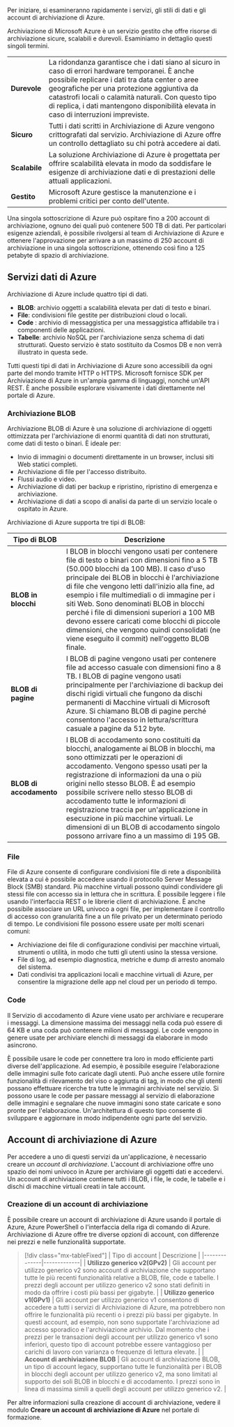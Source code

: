 Per iniziare, si esamineranno rapidamente i servizi, gli stili di dati e gli account di archiviazione di Azure. 

Archiviazione di Microsoft Azure è un servizio gestito che offre risorse di archiviazione sicure, scalabili e durevoli. Esaminiamo in dettaglio questi singoli termini.

| | |
|-|-|
| **Durevole** | La ridondanza garantisce che i dati siano al sicuro in caso di errori hardware temporanei. È anche possibile replicare i dati tra data center o aree geografiche per una protezione aggiuntiva da catastrofi locali o calamità naturali. Con questo tipo di replica, i dati mantengono disponibilità elevata in caso di interruzioni impreviste. |
| **Sicuro** | Tutti i dati scritti in Archiviazione di Azure vengono crittografati dal servizio. Archiviazione di Azure offre un controllo dettagliato su chi potrà accedere ai dati. |
| **Scalabile** | La soluzione Archiviazione di Azure è progettata per offrire scalabilità elevata in modo da soddisfare le esigenze di archiviazione dati e di prestazioni delle attuali applicazioni. |
| **Gestito** | Microsoft Azure gestisce la manutenzione e i problemi critici per conto dell'utente. |

Una singola sottoscrizione di Azure può ospitare fino a 200 account di archiviazione, ognuno dei quali può contenere 500 TB di dati. Per particolari esigenze aziendali, è possibile rivolgersi al team di Archiviazione di Azure e ottenere l'approvazione per arrivare a un massimo di 250 account di archiviazione in una singola sottoscrizione, ottenendo così fino a 125 petabyte di spazio di archiviazione.

## <a name="azure-data-services"></a>Servizi dati di Azure

Archiviazione di Azure include quattro tipi di dati.

- **BLOB**: archivio oggetti a scalabilità elevata per dati di testo e binari.
- **File**: condivisioni file gestite per distribuzioni cloud o locali.
- **Code** : archivio di messaggistica per una messaggistica affidabile tra i componenti delle applicazioni.
- **Tabelle**: archivio NoSQL per l'archiviazione senza schema di dati strutturati. Questo servizio è stato sostituito da Cosmos DB e non verrà illustrato in questa sede.

Tutti questi tipi di dati in Archiviazione di Azure sono accessibili da ogni parte del mondo tramite HTTP o HTTPS. Microsoft fornisce SDK per Archiviazione di Azure in un'ampia gamma di linguaggi, nonché un'API REST. È anche possibile esplorare visivamente i dati direttamente nel portale di Azure.

### <a name="blob-storage"></a>Archiviazione BLOB
Archiviazione BLOB di Azure è una soluzione di archiviazione di oggetti ottimizzata per l'archiviazione di enormi quantità di dati non strutturati, come dati di testo o binari. È ideale per:

- Invio di immagini o documenti direttamente in un browser, inclusi siti Web statici completi.
- Archiviazione di file per l'accesso distribuito.
- Flussi audio e video.
- Archiviazione di dati per backup e ripristino, ripristino di emergenza e archiviazione.
- Archiviazione di dati a scopo di analisi da parte di un servizio locale o ospitato in Azure.

Archiviazione di Azure supporta tre tipi di BLOB:

| Tipo di BLOB | Descrizione |
|-----------|-------------|
| **BLOB in blocchi** | I BLOB in blocchi vengono usati per contenere file di testo o binari con dimensioni fino a 5 TB (50.000 blocchi da 100 MB). Il caso d'uso principale dei BLOB in blocchi è l'archiviazione di file che vengono letti dall'inizio alla fine, ad esempio i file multimediali o di immagine per i siti Web. Sono denominati BLOB in blocchi perché i file di dimensioni superiori a 100 MB devono essere caricati come blocchi di piccole dimensioni, che vengono quindi consolidati (ne viene eseguito il commit) nell'oggetto BLOB finale. |
| **BLOB di pagine** | I BLOB di pagine vengono usati per contenere file ad accesso casuale con dimensioni fino a 8 TB. I BLOB di pagine vengono usati principalmente per l'archiviazione di backup dei dischi rigidi virtuali che fungono da dischi permanenti di Macchine virtuali di Microsoft Azure. Si chiamano BLOB di pagine perché consentono l'accesso in lettura/scrittura casuale a pagine da 512 byte. |
| **BLOB di accodamento** | I BLOB di accodamento sono costituiti da blocchi, analogamente ai BLOB in blocchi, ma sono ottimizzati per le operazioni di accodamento. Vengono spesso usati per la registrazione di informazioni da una o più origini nello stesso BLOB. È ad esempio possibile scrivere nello stesso BLOB di accodamento tutte le informazioni di registrazione traccia per un'applicazione in esecuzione in più macchine virtuali. Le dimensioni di un BLOB di accodamento singolo possono arrivare fino a un massimo di 195 GB. |

### <a name="files"></a>File
File di Azure consente di configurare condivisioni file di rete a disponibilità elevata a cui è possibile accedere usando il protocollo Server Message Block (SMB) standard. Più macchine virtuali possono quindi condividere gli stessi file con accesso sia in lettura che in scrittura. È possibile leggere i file usando l'interfaccia REST o le librerie client di archiviazione. È anche possibile associare un URL univoco a ogni file, per implementare il controllo di accesso con granularità fine a un file privato per un determinato periodo di tempo. Le condivisioni file possono essere usate per molti scenari comuni:

- Archiviazione dei file di configurazione condivisi per macchine virtuali, strumenti o utilità, in modo che tutti gli utenti usino la stessa versione.
- File di log, ad esempio diagnostica, metriche e dump di arresto anomalo del sistema.
- Dati condivisi tra applicazioni locali e macchine virtuali di Azure, per consentire la migrazione delle app nel cloud per un periodo di tempo.

### <a name="queues"></a>Code
Il Servizio di accodamento di Azure viene usato per archiviare e recuperare i messaggi. La dimensione massima dei messaggi nella coda può essere di 64 KB e una coda può contenere milioni di messaggi. Le code vengono in genere usate per archiviare elenchi di messaggi da elaborare in modo asincrono.

È possibile usare le code per connettere tra loro in modo efficiente parti diverse dell'applicazione. Ad esempio, è possibile eseguire l'elaborazione delle immagini sulle foto caricate dagli utenti. Può anche essere utile fornire funzionalità di rilevamento del viso o aggiunta di tag, in modo che gli utenti possano effettuare ricerche tra tutte le immagini archiviate nel servizio. Si possono usare le code per passare messaggi al servizio di elaborazione delle immagini e segnalare che nuove immagini sono state caricate e sono pronte per l'elaborazione. Un'architettura di questo tipo consente di sviluppare e aggiornare in modo indipendente ogni parte del servizio.

## <a name="azure-storage-accounts"></a>Account di archiviazione di Azure

Per accedere a uno di questi servizi da un'applicazione, è necessario creare un _account di archiviazione_. L'account di archiviazione offre uno spazio dei nomi univoco in Azure per archiviare gli oggetti dati e accedervi. Un account di archiviazione contiene tutti i BLOB, i file, le code, le tabelle e i dischi di macchine virtuali creati in tale account.

### <a name="creating-a-storage-account"></a>Creazione di un account di archiviazione

È possibile creare un account di archiviazione di Azure usando il portale di Azure, Azure PowerShell o l'interfaccia della riga di comando di Azure. Archiviazione di Azure offre tre diverse opzioni di account, con differenze nei prezzi e nelle funzionalità supportate.

> [!div class="mx-tableFixed"]
> | Tipo di account | Descrizione |
> |--------------|-------------|
> | **Utilizzo generico v2(GPv2)** | Gli account per utilizzo generico v2 sono account di archiviazione che supportano tutte le più recenti funzionalità relative a BLOB, file, code e tabelle. I prezzi degli account per utilizzo generico v2 sono stati definiti in modo da offrire i costi più bassi per gigabyte. |
> | **Utilizzo generico v1(GPv1)** | Gli account per utilizzo generico v1 consentono di accedere a tutti i servizi di Archiviazione di Azure, ma potrebbero non offrire le funzionalità più recenti o i prezzi più bassi per gigabyte. In questi account, ad esempio, non sono supportate l'archiviazione ad accesso sporadico e l'archiviazione archivio. Dal momento che i prezzi per le transazioni degli account per utilizzo generico v1 sono inferiori, questo tipo di account potrebbe essere vantaggioso per carichi di lavoro con varianza o frequenze di lettura elevate. |
> | **Account di archiviazione BLOB** | Gli account di archiviazione BLOB, un tipo di account legacy, supportano tutte le funzionalità per i BLOB in blocchi degli account per utilizzo generico v2, ma sono limitati al supporto dei soli BLOB in blocchi e di accodamento. I prezzi sono in linea di massima simili a quelli degli account per utilizzo generico v2. |
    
Per altre informazioni sulla creazione di account di archiviazione, vedere il modulo **Creare un account di archiviazione di Azure** nel portale di formazione.